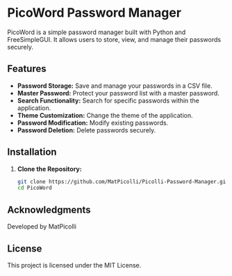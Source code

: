 # PicoWord Password Manager

PicoWord is a simple password manager built with Python and FreeSimpleGUI. It allows users to store, view, and manage their passwords securely.

## Features

- **Password Storage:** Save and manage your passwords in a CSV file.
- **Master Password:** Protect your password list with a master password.
- **Search Functionality:** Search for specific passwords within the application.
- **Theme Customization:** Change the theme of the application.
- **Password Modification:** Modify existing passwords.
- **Password Deletion:** Delete passwords securely.

## Installation

1. **Clone the Repository:**
   ```bash
   git clone https://github.com/MatPicolli/Picolli-Password-Manager.git
   cd PicoWord

## Acknowledgments
Developed by MatPicolli

## License
This project is licensed under the MIT License.
